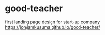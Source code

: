 # good-teacher
first landing page design for start-up company
https://jomjamkusuma.github.io/good-teacher/
